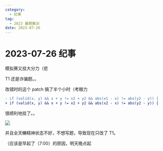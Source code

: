 ```yaml
---
category:
  - 纪事
tag:
  - 2023 暑期集训
date: 2023-07-26
---
```


# 2023-07-26 纪事

模拟赛又挂大分力（悲

T1 还是诈骗题。。

<!-- more -->

改错时的这个 patch 搞了半个小时（考眼力

```diff
- if (valid(x, y) && x + y != x2 + y2 && abs(x1 - x) != abs(y2 - y)) {
+ if (valid(x, y) && x + y != x2 + y2 && abs(x2 - x) != abs(y2 - y)) {
```

很顺利地挂了。。

![](https://github.com/ZihanHu/blog/assets/133467869/e21703ec-5a03-4c52-aca0-6e0b7a0247e7)

并且全天~~懒~~精神状态不好，不想写题，导致现在只改了 T1。

（应该是早起了（7:00）的原因，明天晚点起
